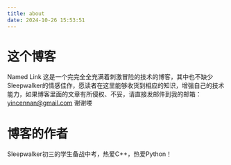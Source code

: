 ```yaml
---
title: about
date: 2024-10-26 15:53:51
---
```

# 这个博客
Named Link 这是一个完完全全充满着刺激冒险的技术的博客，其中也不缺少Sleepwalker的情感佳作，愿读者在这里能够收货到相应的知识，增强自己的技术能力，如果博客里面的文章有所侵权、不妥，请直接发邮件到我的邮箱：yincennan@gmail.com 谢谢喽

# 博客的作者
Sleepwalker初三的学生备战中考，热爱C++，热爱Python！
